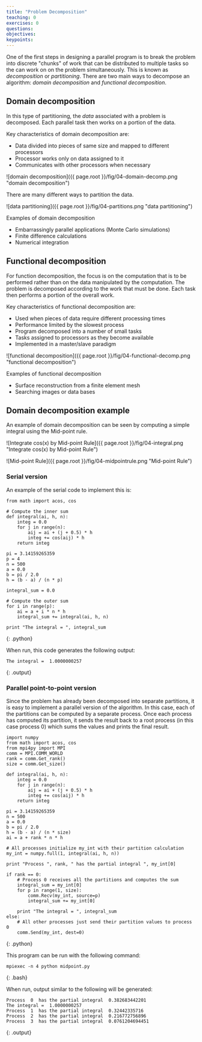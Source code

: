 ```yaml
---
title: "Problem Decomposition"
teaching: 0
exercises: 0
questions:
objectives:
keypoints:
---
```


One of the first steps in designing a parallel program is to break the problem into discrete "chunks" of work that can be distributed to multiple 
tasks so the can work on on the problem simultaneously. This is known as *decomposition* or *partitioning*. There are two main ways to decompose 
an algorithm: *domain decomposition* and *functional decomposition*.

## Domain decomposition

In this type of partitioning, the *data* associated with a problem is decomposed. Each parallel task then works on a portion of the data.

Key characteristics of domain decomposition are:

- Data divided into pieces of same size and mapped to different processors
- Processor works only on data assigned to it
- Communicates with other processors when necessary

![domain decomposition]({{ page.root }}/fig/04-domain-decomp.png "domain decomposition")

There are many different ways to partition the data.

![data partitioning]({{ page.root }}/fig/04-partitions.png "data partitioning")

Examples of domain decomposition
- Embarrassingly parallel applications (Monte Carlo simulations)
- Finite difference calculations
- Numerical integration

## Functional decomposition

For function decomposition, the focus is on the computation that is to be performed rather than on the data manipulated by the computation. 
The problem is decomposed according to the work that must be done. Each task then performs a portion of the overall work.

Key characteristics of functional decomposition are:

- Used when pieces of data require different processing times
- Performance limited by the slowest process
- Program decomposed into a number of small tasks
- Tasks assigned to processors as they become available
- Implemented in a master/slave paradigm

![functional decomposition]({{ page.root }}/fig/04-functional-decomp.png "functional decomposition")

Examples of functional decomposition
- Surface reconstruction from a finite element mesh
- Searching images or data bases

## Domain decomposition example

An example of domain decomposition can be seen by computing a simple integral using the Mid-point rule.

![Integrate cos(x) by Mid-point Rule]({{ page.root }}/fig/04-integral.png "Integrate cos(x) by Mid-point Rule")

![Mid-point Rule]({{ page.root }}/fig/04-midpointrule.png "Mid-point Rule")

### Serial version

An example of the serial code to implement this is:

~~~
from math import acos, cos
​
# Compute the inner sum
def integral(ai, h, n):
    integ = 0.0
    for j in range(n):
        aij = ai + (j + 0.5) * h
        integ += cos(aij) * h
    return integ
    
pi = 3.14159265359
p = 4
n = 500
a = 0.0
b = pi / 2.0
h = (b - a) / (n * p)

integral_sum = 0.0
​
# Compute the outer sum
for i in range(p):
    ai = a + i * n * h
    integral_sum += integral(ai, h, n)
    
print "The integral = ", integral_sum
~~~
{: .python}

When run, this code generates the following output:

~~~
The integral =  1.0000000257
~~~
{: .output}

### Parallel point-to-point version

Since the problem has already been decomposed into separate partitions, it is easy to implement a parallel version of the algorithm. In this case, 
each of the partitions can be computed by a separate process. Once each process has computed its partition, it sends the result back to a root 
process (in this case process 0) which sums the values and prints the final result.

~~~
import numpy
from math import acos, cos
from mpi4py import MPI
comm = MPI.COMM_WORLD
rank = comm.Get_rank()
size = comm.Get_size()

def integral(ai, h, n):
    integ = 0.0
    for j in range(n):
        aij = ai + (j + 0.5) * h
        integ += cos(aij) * h
    return integ

pi = 3.14159265359
n = 500
a = 0.0
b = pi / 2.0
h = (b - a) / (n * size)
ai = a + rank * n * h

# All processes initialize my_int with their partition calculation
my_int = numpy.full(1, integral(ai, h, n))

print "Process ", rank, " has the partial integral ", my_int[0]

if rank == 0:
    # Process 0 receives all the partitions and computes the sum
    integral_sum = my_int[0]
    for p in range(1, size):
        comm.Recv(my_int, source=p)
        integral_sum += my_int[0]

    print "The integral = ", integral_sum
else:
    # All other processes just send their partition values to process 0
    comm.Send(my_int, dest=0)
~~~
{: .python}

This program can be run with the following command:

~~~
mpiexec -n 4 python midpoint.py
~~~
{: .bash}

When run, output similar to the following will be generated:

~~~
Process  0  has the partial integral  0.382683442201
The integral =  1.0000000257
Process  1  has the partial integral  0.32442335716
Process  2  has the partial integral  0.216772756896
Process  3  has the partial integral  0.0761204694451
~~~
{: .output}
